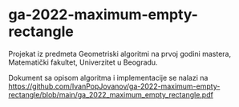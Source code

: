 # ga-2022-maximum-empty-rectangle

Projekat iz predmeta Geometriski algoritmi na prvoj godini mastera, Matematički fakultet, Univerzitet u Beogradu. 

Dokument sa opisom algoritma i implementacije se nalazi na https://github.com/IvanPopJovanov/ga-2022-maximum-empty-rectangle/blob/main/ga_2022_maximum_empty_rectangle.pdf

